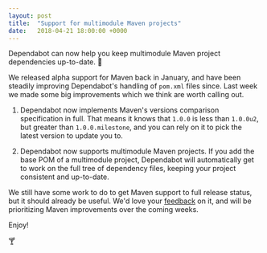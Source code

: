 ```yaml
---
layout: post
title:  "Support for multimodule Maven projects"
date:   2018-04-21 18:00:00 +0000
---
```


Dependabot can now help you keep multimodule Maven project dependencies
up-to-date. 🎉

We released alpha support for Maven back in January, and have been steadily
improving Dependabot's handling of `pom.xml` files since.
Last week we made some big improvements which we think are worth calling out.

1) Dependabot now implements Maven's versions comparison specification in full.
  That means it knows that `1.0.0` is less than `1.0.0u2`, but greater than
  `1.0.0.milestone`, and you can rely on it to pick the latest version to update
  you to.

2) Dependabot now supports multimodule Maven projects. If you add the base POM
  of a multimodule project, Dependabot will automatically get to work on the
  full tree of dependency files, keeping your project consistent and up-to-date.

We still have some work to do to get Maven support to full release status, but
it should already be useful. We'd love your [feedback][feedback-link] on it, and
will be prioritizing Maven improvements over the coming weeks.

Enjoy!

🍸

[feedback-link]: https://github.com/dependabot/feedback
